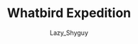 ---
media: "images/art/lazy_shyguy/whatbird.png"
media_type: image
type: art
title: Whatbird Expedition
author: [Lazy_Shyguy]
desc: Where they got the parka from, I don't know.
---